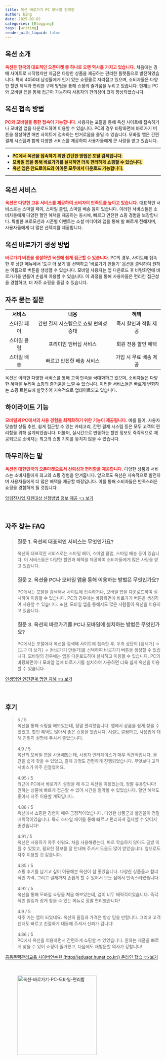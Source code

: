 ```yaml
---
title: 옥션 바로가기 PC 모바일 편리함
author: bing
date: 2025-02-02
categories: [Blogging]
tags: [writing]
render_with_liquid: false
---
```



<h2 id='옥션_소개'>옥션 소개</h2>

<p><b><span style="color: #ee2323;">옥션은 한국의 대표적인 오픈마켓 중 하나로 오랜 역사를 가지고 있습니다.</span></b> 처음에는 경매 사이트로 시작했지만 지금은 다양한 상품을 제공하는 편리한 플랫폼으로 발전하였습니다. 특히 4050대 남성들에게 인기 있는 쇼핑몰로 자리잡고 있으며, 소비자들은 다양한 할인 혜택과 편리한 구매 방법을 통해 쇼핑의 즐거움을 누리고 있습니다. 현재는 PC와 모바일 앱을 통해 접근이 가능하여 사용자의 편의성이 크게 향상되었습니다.</p>

<h2 id='옥션_접속_방법'>옥션 접속 방법</h2>

<p><b><span style="color: #ee2323;">PC와 모바일을 통한 접속이 가능합니다.</span></b> 사용자는 포탈을 통해 옥션 사이트에 접속하거나 모바일 앱을 다운로드하여 이용할 수 있습니다. PC의 경우 바탕화면에 바로가기 버튼을 생성하면 매번 사이트에 접속하는 번거로움을 줄일 수 있습니다. 모바일 앱은 간편 결제 시스템과 함께 다양한 서비스를 제공하여 사용자들에게 큰 사랑을 받고 있습니다.</p>

<hr />

<ul>
    <li><b><span style="background-color: #ffe066;">PC에서 옥션을 접속하기 위한 간단한 방법은 포털 검색입니다.</span></b></li>
    <li><b><span style="background-color: #ffe066;">모바일 앱을 통해 바로가기를 설치하면 더욱 편리하게 쇼핑할 수 있습니다.</span></b></li>
    <li><b><span style="background-color: #ffe066;">옥션 앱은 안드로이드와 아이폰 모두에서 다운로드 가능합니다.</span></b></li>
</ul>

<hr />

<h2 id='옥션_서비스'>옥션 서비스</h2>

<p><b><span style="color: #ee2323;">옥션은 다양한 고유 서비스를 제공하여 소비자의 만족도를 높이고 있습니다.</span></b> 대표적인 서비스로는 스마일 페이, 스마일 클럽, 스마일 배송 등이 있습니다. 이러한 서비스들은 소비자들에게 다양한 할인 혜택을 제공하는 동시에, 빠르고 안전한 쇼핑 경험을 보장합니다. 특별한 프로모션과 시즌별 이벤트는 소셜 미디어와 앱을 통해 발 빠르게 전해지며, 사용자들에게 더 많은 선택지를 제공합니다.</p>

<h2 id='바로가기_생성_방법'>옥션 바로가기 생성 방법</h2>

<p><b><span style="color: #ee2323;">바로가기 버튼을 생성하면 옥션에 쉽게 접근할 수 있습니다.</span></b> PC의 경우, 사이트에 접속한 후 상단 메뉴에서 '도구 더 보기'를 선택하고 '바로가기 만들기' 옵션을 클릭하여 원하는 이름으로 버튼을 생성할 수 있습니다. 모바일 사용자는 앱 다운로드 후 바탕화면에 바로가기를 만들어 손쉽게 이용할 수 있습니다. 이 과정을 통해 사용자들은 편리한 접근성을 경험하고, 더 자주 쇼핑을 즐길 수 있습니다.</p>

<h2 id='자주_묻는_질문'>자주 묻는 질문</h2>

<table>
    <tr>
        <td style="text-align: center; height: 17px;"><b>서비스</b></td>
        <td style="text-align: center; height: 17px;"><b>내용</b></td>
        <td style="text-align: center; height: 17px;"><b>혜택</b></td>
    </tr>
    <tr>
        <td style="text-align: center; height: 17px;">스마일 페이</td>
        <td style="text-align: center; height: 17px;">간편 결제 시스템으로 쇼핑 편의성 증대</td>
        <td style="text-align: center; height: 17px;">즉시 할인과 적립 제공</td>
    </tr>
    <tr>
        <td style="text-align: center; height: 17px;">스마일 클럽</td>
        <td style="text-align: center; height: 17px;">프리미엄 멤버십 서비스</td>
        <td style="text-align: center; height: 17px;">회원 전용 할인 혜택</td>
    </tr>
    <tr>
        <td style="text-align: center; height: 17px;">스마일 배송</td>
        <td style="text-align: center; height: 17px;">빠르고 안전한 배송 서비스</td>
        <td style="text-align: center; height: 17px;">가입 시 무료 배송 제공</td>
    </tr>
</table>

<p>옥션은 이러한 다양한 서비스를 통해 고객 만족을 극대화하고 있으며, 소비자들은 다양한 혜택을 누리며 쇼핑의 즐거움을 느낄 수 있습니다. 이러한 서비스들은 빠르게 변화하는 쇼핑 트렌드에 발맞추어 지속적으로 업데이트되고 있습니다.</p>

<h2 id='하이라이트_기능'>하이라이트 기능</h2>

<p><b><span style="color: #ee2323;">모바일과 PC에서의 사용 경험을 최적화하기 위한 기능이 제공됩니다.</span></b> 예를 들어, 사용자 맞춤형 상품 추천, 쉽게 접근할 수 있는 카테고리, 간편 결제 시스템 등은 모두 고객의 편리함을 위해 설계되었습니다. 더불어, 실시간으로 변동하는 할인 정보도 즉각적으로 제공되므로 소비자는 최고의 쇼핑 기회를 놓치지 않을 수 있습니다.</p>

<h2 id='마무리_하는_말'>마무리하는 말</h2>

<p><b><span style="color: #ee2323;">옥션은 대한민국의 오픈마켓으로서 신뢰성과 편리함을 제공합니다.</span></b> 다양한 상품과 서비스는 소비자들에게 최고의 쇼핑 경험을 안겨줍니다. 앞으로도 옥션은 지속적으로 발전하며 사용자들에게 더 많은 혜택을 제공할 예정입니다. 이를 통해 소비자들은 만족스러운 쇼핑을 경험하게 될 것입니다.</p>


<p><a class="click-button" title="암검진사업 지원대상 신청방법 정보 제공" href="https://blackassets.github.io/posts/%EC%95%94%EA%B2%80%EC%A7%84%EC%82%AC%EC%97%85-%EC%A7%80%EC%9B%90%EB%8C%80%EC%83%81-%EC%8B%A0%EC%B2%AD%EB%B0%A9%EB%B2%95-%EC%A0%95%EB%B3%B4-%EC%A0%9C%EA%B3%B5/" rel="dofollow">암검진사업 지원대상 신청방법 정보 제공 👈 보기</a></p><br>
<h2 id='자주_찾는_FAQ'>자주 찾는 FAQ</h2>
<div itemscope="" itemtype="https://schema.org/FAQPage"> 
<blockquote> 
<div itemscope="" itemprop="mainEntity" itemtype="https://schema.org/Question"> 
<h3 itemprop="name">질문 1. 옥션의 대표적인 서비스는 무엇인가요?</h3> 
<div itemscope="" itemprop="acceptedAnswer" itemtype="https://schema.org/Answer"> 
<span itemprop="text"> 
<p>옥션의 대표적인 서비스로는 스마일 페이, 스마일 클럽, 스마일 배송 등이 있습니다. 이 서비스들은 다양한 할인과 혜택을 제공하여 소비자들에게 많은 사랑을 받고 있습니다.</p> 
</span> 
</div> 
</div> 
<div itemscope="" itemprop="mainEntity" itemtype="https://schema.org/Question"> 
<h3 itemprop="name">질문 2. 옥션을 PC나 모바일 앱을 통해 이용하는 방법은 무엇인가요?</h3> 
<div itemscope="" itemprop="acceptedAnswer" itemtype="https://schema.org/Answer"> 
<span itemprop="text"> 
<p>PC에서는 포탈을 검색해서 사이트에 접속하거나, 모바일 앱을 다운로드하여 설치하여 이용할 수 있습니다. PC의 경우에는 바탕화면에 바로가기 버튼을 생성하여 사용할 수 있습니다. 또한, 모바일 앱을 통해서도 많은 사람들이 옥션을 이용하고 있습니다.</p> 
</span> 
</div> 
</div> 
<div itemscope="" itemprop="mainEntity" itemtype="https://schema.org/Question"> 
<h3 itemprop="name">질문 3. 옥션의 바로가기를 PC나 모바일에 설치하는 방법은 무엇인가요?</h3> 
<div itemscope="" itemprop="acceptedAnswer" itemtype="https://schema.org/Answer"> 
<span itemprop="text"> 
<p>PC에서는 포탈에서 옥션을 검색해 사이트에 접속한 후, 우측 상단의 [점세개] → [도구 더 보기] → [바로가기 만들기]를 선택하여 바로가기 버튼을 생성할 수 있습니다. 모바일의 경우에는 앱을 다운로드하여 설치하고 이용할 수 있습니다. PC의 바탕화면이나 모바일 앱에 바로가기를 설치하여 사용하면 더욱 쉽게 옥션을 이용할 수 있습니다.</p> 
</span> 
</div> 
</div> 
</blockquote> 
</div>
<p><a class="click-button" title="인생명언 인간관계 명언 지혜" href="https://blackassets.github.io/posts/%EC%9D%B8%EC%83%9D%EB%AA%85%EC%96%B8-%EC%9D%B8%EA%B0%84%EA%B4%80%EA%B3%84-%EB%AA%85%EC%96%B8-%EC%A7%80%ED%98%9C/" rel="dofollow">인생명언 인간관계 명언 지혜 👈 보기</a></p><br>
<h2 id='후기'>후기</h2>
<div itemscope itemtype="https://schema.org/Product">
  <blockquote>
  <div itemprop="review" itemscope itemtype="https://schema.org/Review">
      <div itemprop="reviewRating" itemscope itemtype="https://schema.org/Rating"> <span itemprop="ratingValue">5</span> / <span itemprop="bestRating">5</span> </div>
      <span itemprop="reviewBody">옥션을 통해 쇼핑을 해보았는데, 정말 편리했습니다. 앱에서 상품을 쉽게 찾을 수 있었고, 할인 혜택도 많아서 좋은 쇼핑을 했습니다. 시설도 깔끔하고, 사용법에 대해 친절히 설명해 주셔서 좋았습니다.</span>
  </div>
  <br>
  <div itemprop="review" itemscope itemtype="https://schema.org/Review">
      <div itemprop="reviewRating" itemscope itemtype="https://schema.org/Rating"> <span itemprop="ratingValue">4.9</span> / <span itemprop="bestRating">5</span> </div>
      <span itemprop="reviewBody">옥션의 모바일 앱을 사용해봤는데, 사용자 인터페이스가 매우 직관적입니다. 물건을 쉽게 찾을 수 있었고, 결제 과정도 간편하게 진행되었습니다. 무엇보다 고객 서비스가 아주 친절했어요.</span>
  </div>
  <br>
  <div itemprop="review" itemscope itemtype="https://schema.org/Review">
      <div itemprop="reviewRating" itemscope itemtype="https://schema.org/Rating"> <span itemprop="ratingValue">4.95</span> / <span itemprop="bestRating">5</span> </div>
      <span itemprop="reviewBody">최근에 PC에서 바로가기 설정을 해 두고 옥션을 이용했는데, 정말 유용합니다! 원하는 상품에 빠르게 접근할 수 있어 시간을 절약할 수 있었습니다. 할인 혜택도 좋아서 자주 이용할 계획입니다.</span>
  </div>
  <br>
  <div itemprop="review" itemscope itemtype="https://schema.org/Review">
      <div itemprop="reviewRating" itemscope itemtype="https://schema.org/Rating"> <span itemprop="ratingValue">4.88</span> / <span itemprop="bestRating">5</span> </div>
      <span itemprop="reviewBody">옥션에서 쇼핑한 경험이 매우 긍정적이었습니다. 다양한 상품군과 할인율이 정말 매력적이었습니다. 특히 스마일 페이를 통해 빠르고 편리하게 결제할 수 있어서 좋았습니다!</span>
  </div>
  <br>
  <div itemprop="review" itemscope itemtype="https://schema.org/Review">
      <div itemprop="reviewRating" itemscope itemtype="https://schema.org/Rating"> <span itemprop="ratingValue">4.91</span> / <span itemprop="bestRating">5</span> </div>
      <span itemprop="reviewBody">옥션은 사용하기 아주 쉬워요. 처음 사용해봤는데, 따로 학습하지 않아도 금방 익힐 수 있었고, 필요한 정보를 잘 안내해 주셔서 도움도 많이 받았습니다. 앞으로도 자주 이용할 것 같습니다.</span>
  </div>
  <br>
  <div itemprop="review" itemscope itemtype="https://schema.org/Review">
      <div itemprop="reviewRating" itemscope itemtype="https://schema.org/Rating"> <span itemprop="ratingValue">4.85</span> / <span itemprop="bestRating">5</span> </div>
      <span itemprop="reviewBody">쇼핑 후기를 남기고 싶어 이용해본 옥션이 참 좋았습니다. 다양한 상품들과 합리적인 가격, 그리고 결제까지 손쉽게 할 수 있어서 모든 점에서 만족스러웠습니다.</span>
  </div>
  <br>
  <div itemprop="review" itemscope itemtype="https://schema.org/Review">
      <div itemprop="reviewRating" itemscope itemtype="https://schema.org/Rating"> <span itemprop="ratingValue">4.92</span> / <span itemprop="bestRating">5</span> </div>
      <span itemprop="reviewBody">옥션을 통해 모바일 쇼핑을 처음 해보았는데, 앱이 너무 매력적이었습니다. 즉각적인 알림과 쉽게 찾을 수 있는 메뉴로 정말 편리했습니다!</span>
  </div>
  <br>
  <div itemprop="review" itemscope itemtype="https://schema.org/Review">
      <div itemprop="reviewRating" itemscope itemtype="https://schema.org/Rating"> <span itemprop="ratingValue">4.9</span> / <span itemprop="bestRating">5</span> </div>
      <span itemprop="reviewBody">자주 가는 앱이 되었네요. 옥션의 품질과 가격은 항상 믿을 만합니다. 그리고 고객센터도 빠르고 친절하게 대응해 주셔서 신뢰가 갑니다!</span>
  </div>
  <br>
  <div itemprop="review" itemscope itemtype="https://schema.org/Review">
      <div itemprop="reviewRating" itemscope itemtype="https://schema.org/Rating"> <span itemprop="ratingValue">4.86</span> / <span itemprop="bestRating">5</span> </div>
      <span itemprop="reviewBody">PC에서 옥션을 이용하면서 간편하게 쇼핑할 수 있었습니다. 원하는 제품을 빠르게 찾을 수 있어 쇼핑이 즐거웠고, 다음에도 재방문할 의사가 강합니다!</span>
  </div>
  </blockquote>
</div>
<p><a class="click-button" title="공동주택관리교육 사이버연수원 (https//eduapt.hunet.co.kr/) 온라인 학습" href="https://blackassets.github.io/posts/%EA%B3%B5%EB%8F%99%EC%A3%BC%ED%83%9D%EA%B4%80%EB%A6%AC%EA%B5%90%EC%9C%A1-%EC%82%AC%EC%9D%B4%EB%B2%84%EC%97%B0%EC%88%98%EC%9B%90-(httpseduapt.hunet.co.kr)-%EC%98%A8%EB%9D%BC%EC%9D%B8-%ED%95%99%EC%8A%B5/" rel="dofollow">공동주택관리교육 사이버연수원 (https//eduapt.hunet.co.kr/) 온라인 학습 👈 보기</a></p><br>
<figure class="image"><img src="https://blackassets.github.io/assets/img/thumbnail/옥션-바로가기-PC-모바일-편리함.webp" alt="옥션-바로가기-PC-모바일-편리함" width="256" height="256"></figure>